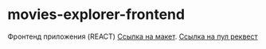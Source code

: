 # movies-explorer-frontend
Фронтенд приложения (REACT)
[Ссылка на макет](https://disk.yandex.ru/d/Js1PWc0dSh-uyQ).
[Ссылка на пул реквест](https://github.com/Kepova/movies-explorer-api/pull/2#issue-1384603375)